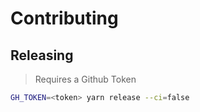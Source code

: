 # Contributing

## Releasing

> Requires a Github Token

```sh
GH_TOKEN=<token> yarn release --ci=false
```
